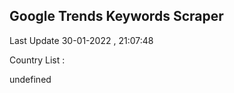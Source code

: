 

## Google Trends Keywords Scraper 
 
Last Update 30-01-2022 , 21:07:48

Country List :

undefined
 
